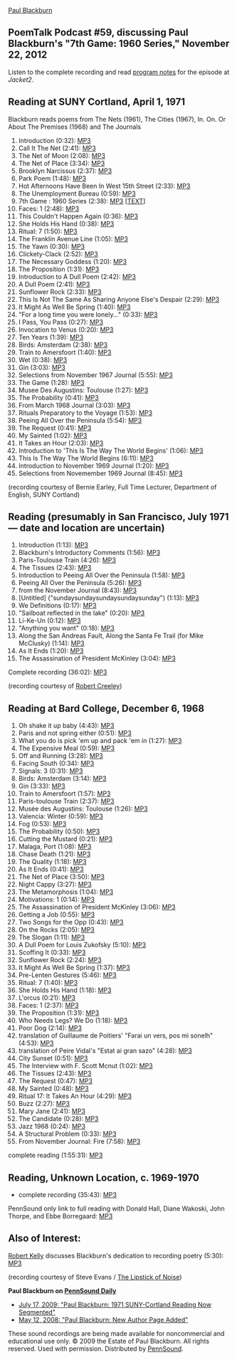 [Paul Blackburn](http://wings.buffalo.edu/epc/authors/blackburn/)

PoemTalk Podcast \#59, discussing Paul Blackburn's "7th Game: 1960 Series," November 22, 2012
---------------------------------------------------------------------------------------------

Listen to the complete recording and read [program notes](http://jacket2.org/podcasts/yankee-go-home-poemtalk-59) for the episode at *Jacket2*.

Reading at SUNY Cortland, April 1, 1971
---------------------------------------

Blackburn reads poems from <span class="title">The Nets</span> (1961), <span class="title">The Cities</span> (1967), <span class="title">In. On. Or About The Premises</span>
(1968) and <span class="title">The Journals</span>

1.  Introduction (0:32): [MP3](http://media.sas.upenn.edu/pennsound/authors/Blackburn/SUNY-Cortland%201971/Blackburn-Paul_Introduction_SUNY-Cortland_4-1-71.mp3)
2.  Call It The Net (2:41): [MP3](http://media.sas.upenn.edu/pennsound/authors/Blackburn/SUNY-Cortland%201971/Blackburn-Paul_02_Call-It-The-Net_SUNY-Cortland_4-1-71.mp3)
3.  The Net of Moon (2:08): [MP3](http://media.sas.upenn.edu/pennsound/authors/Blackburn/SUNY-Cortland%201971/Blackburn-Paul_03_The-Net-Of-Moon_SUNY-Cortland_4-1-71.mp3)
4.  The Net of Place (3:34): [MP3](http://media.sas.upenn.edu/pennsound/authors/Blackburn/SUNY-Cortland%201971/Blackburn-Paul_04_The-Net-Of-Place_SUNY-Cortland_4-1-71.mp3)
5.  Brooklyn Narcissus (2:37): [MP3](http://media.sas.upenn.edu/pennsound/authors/Blackburn/SUNY-Cortland%201971/Blackburn-Paul_05_Brooklyn-Narcissus_SUNY-Cortland_04-01-71.mp3)
6.  Park Poem (1:48): [MP3](http://media.sas.upenn.edu/pennsound/authors/Blackburn/SUNY-Cortland%201971/Blackburn-Paul_06_Park-Poem_SUN-Cortland_4-1-71.mp3)
7.  Hot Afternoons Have Been In West 15th Street (2:33): [MP3](http://media.sas.upenn.edu/pennsound/authors/Blackburn/SUNY-Cortland%201971/Blackburn-Paul_07_Hot-Afternoons-Have-Been-In-West-15th-Street_SUNY-Cortland_4-1-71.mp3)
8.  The Unemployment Bureau (0:59): [MP3](http://media.sas.upenn.edu/pennsound/authors/Blackburn/SUNY-Cortland%201971/Blackburn-Paul_08_The-Unemployment-Bureau_SUNY-Cortland_4-1-71.mp3)
9.  7th Game : 1960 Series (2:38): [MP3](http://media.sas.upenn.edu/pennsound/authors/Blackburn/SUNY-Cortland%201971/Blackburn-Paul_09_7th-Game-1960-Series_SUNY-Cortland_4-1-71.mp3)
    \[[TEXT](http://media.sas.upenn.edu/pennsound/authors/Blackburn/Blackburn-Paul_7th-game-1960-series_1960.pdf)\]
10. Faces: 1 (2:48): [MP3](http://media.sas.upenn.edu/pennsound/authors/Blackburn/SUNY-Cortland%201971/Blackburn-Paul_10_Faces-1_SUNY-Cortland_4-1-71.mp3)
11. This Couldn't Happen Again (0:36): [MP3](http://media.sas.upenn.edu/pennsound/authors/Blackburn/SUNY-Cortland%201971/Blackburn-Paul_11_This-Couldn%27t-Happen-Again_SUNY-Cortland_4-1-71.mp3)
12. She Holds His Hand (0:38): [MP3](http://media.sas.upenn.edu/pennsound/authors/Blackburn/SUNY-Cortland%201971/Blackburn-Paul_12_She-Holds-His-Hand_SUNY-Cortland_4-1-71.mp3)
13. Ritual: 7 (1:50): [MP3](http://media.sas.upenn.edu/pennsound/authors/Blackburn/SUNY-Cortland%201971/Blackburn-Paul_13_Ritual-7_SUNY-Cortland_4-1-71.mp3)
14. The Franklin Avenue Line (1:05): [MP3](http://media.sas.upenn.edu/pennsound/authors/Blackburn/SUNY-Cortland%201971/Blackburn-Paul_14_The-Franklin-Avenue-Line_SUNY-Cortland_4-1-71.mp3)
15. The Yawn (0:30): [MP3](http://media.sas.upenn.edu/pennsound/authors/Blackburn/SUNY-Cortland%201971/Blackburn-Paul_15_The-Yawn_SUNY-Cortland_4-1-71.mp3)
16. Clickety-Clack (2:52): [MP3](http://media.sas.upenn.edu/pennsound/authors/Blackburn/SUNY-Cortland%201971/Blackburn-Paul_16_Clickety-clack_SUNY-Cortland_4-1-71.mp3)
17. The Necessary Goddess (1:20): [MP3](http://media.sas.upenn.edu/pennsound/authors/Blackburn/SUNY-Cortland%201971/Blackburn-Paul_17_The-Necessary-Goddess_SUNY-Cortland_4-1-71.mp3)
18. The Proposition (1:31): [MP3](http://media.sas.upenn.edu/pennsound/authors/Blackburn/SUNY-Cortland%201971/Blackburn-Paul_18_The-Proposition_SUNY-Cortland_4-1-71.mp3)
19. Introduction to A Dull Poem (2:42): [MP3](http://media.sas.upenn.edu/pennsound/authors/Blackburn/SUNY-Cortland%201971/Blackburn-Paul_19_Introduction-to-A-Dull-Poem_SUNY-Cortland_4-1-71.mp3)
20. A Dull Poem (2:41): [MP3](http://media.sas.upenn.edu/pennsound/authors/Blackburn/SUNY-Cortland%201971/Blackburn-Paul_20_A-Dull-Poem_SUNY-Cortland_4-1-71.mp3)
21. Sunflower Rock (2:33): [MP3](http://media.sas.upenn.edu/pennsound/authors/Blackburn/SUNY-Cortland%201971/Blackburn-Paul_21_Sunflower-Rock_SUNY-Cortland_4-1-71.mp3)
22. This Is Not The Same As Sharing Anyone Else's Despair (2:29): [MP3](http://media.sas.upenn.edu/pennsound/authors/Blackburn/SUNY-Cortland%201971/Blackburn-Paul_22_This-Is-Not-The-Same-As-Sharing-Anyone-Else%27s-Despair_SUNY-Cortland_4-1-71.mp3)
23. It Might As Well Be Spring (1:40): [MP3](http://media.sas.upenn.edu/pennsound/authors/Blackburn/SUNY-Cortland%201971/Blackburn-Paul_23_It-Might-As-Well-Be-Spring_SUNY-Cortland_4-1-71.mp3)
24. "For a long time you were lonely..." (0:33): [MP3](http://media.sas.upenn.edu/pennsound/authors/Blackburn/SUNY-Cortland%201971/Blackburn-Paul_24_For-a-long-time-you-were-lonely_SUNY-Cortland_4-1-71.mp3)
25. I Pass, You Pass (0:27): [MP3](http://media.sas.upenn.edu/pennsound/authors/Blackburn/SUNY-Cortland%201971/Blackburn-Paul_25_I-Pass-You-Pass_SUNY-Cortland_4-1-71.mp3)
26. Invocation to Venus (0:20): [MP3](http://media.sas.upenn.edu/pennsound/authors/Blackburn/SUNY-Cortland%201971/Blackburn-Paul_26_Invocation-to-Venus_SUNY-Cortland_4-1-71.mp3)
27. Ten Years (1:39): [MP3](http://media.sas.upenn.edu/pennsound/authors/Blackburn/SUNY-Cortland%201971/Blackburn-Paul_27_Ten-Years_SUNY-Cortland_4-1-71.mp3)
28. Birds: Amsterdam (2:38): [MP3](http://media.sas.upenn.edu/pennsound/authors/Blackburn/SUNY-Cortland%201971/Blackburn-Paul_28_Birds-Amsterdam_SUNY-Cortland_4-1-71.mp3)
29. Train to Amersfoort (1:40): [MP3](http://media.sas.upenn.edu/pennsound/authors/Blackburn/SUNY-Cortland%201971/Blackburn-Paul_29_Train-to-Amersfoort_SUNY-Cortland_4-1-71.mp3)
30. Wet (0:38): [MP3](http://media.sas.upenn.edu/pennsound/authors/Blackburn/SUNY-Cortland%201971/Blackburn-Paul_30_Wet_SUNY-Cortland_4-1-71.mp3)
31. Gin (3:03): [MP3](http://media.sas.upenn.edu/pennsound/authors/Blackburn/SUNY-Cortland%201971/Blackburn-Paul_31_Gin_SUNY-Cortland_4-1-71.mp3)
32. Selections from November 1967 Journal (5:55): [MP3](http://media.sas.upenn.edu/pennsound/authors/Blackburn/SUNY-Cortland%201971/Blackburn-Paul_32_Selections-From-November-1967-Journal_SUNY-Cortland_4-1-71.mp3)
33. The Game (1:28): [MP3](http://media.sas.upenn.edu/pennsound/authors/Blackburn/SUNY-Cortland%201971/Blackburn-Paul_33_The-Game_SUNY-Cortland_4-1-71.mp3)
34. Musee Des Augustins: Toulouse (1:27): [MP3](http://media.sas.upenn.edu/pennsound/authors/Blackburn/SUNY-Cortland%201971/Blackburn-Paul_34_Musee-Des-Augustins-Toulouse_SUNY-Cortland_4-1-71.mp3)
35. The Probability (0:41): [MP3](http://media.sas.upenn.edu/pennsound/authors/Blackburn/SUNY-Cortland%201971/Blackburn-Paul_35_The-Probability_SUNY-Cortland_4-1-71.mp3)
36. From March 1968 Journal (3:03): [MP3](http://media.sas.upenn.edu/pennsound/authors/Blackburn/SUNY-Cortland%201971/Blackburn-Paul_36_From-March-1968-Journal_SUNY-Cortland_4-1-71.mp3)
37. Rituals Preparatory to the Voyage (1:53): [MP3](http://media.sas.upenn.edu/pennsound/authors/Blackburn/SUNY-Cortland%201971/Blackburn-Paul_37_Rituals-Preparatory-To-The-Voyage_SUNY-Cortland_4-1-71.mp3)
38. Peeing All Over the Peninsula (5:54): [MP3](http://media.sas.upenn.edu/pennsound/authors/Blackburn/SUNY-Cortland%201971/Blackburn-Paul_38_Peeing-All-Over-The-Peninsula_SUNY-Cortland_4-1-71.mp3)
39. The Request (0:41): [MP3](http://media.sas.upenn.edu/pennsound/authors/Blackburn/SUNY-Cortland%201971/Blackburn-Paul_39_The-Request_SUNY-Cortland_4-1-71.mp3)
40. My Sainted (1:02): [MP3](http://media.sas.upenn.edu/pennsound/authors/Blackburn/SUNY-Cortland%201971/Blackburn-Paul_40_My-Sainted_SUNY-Cortland_4-1-71.mp3)
41. It Takes an Hour (2:03): [MP3](http://media.sas.upenn.edu/pennsound/authors/Blackburn/SUNY-Cortland%201971/Blackburn-Paul_41_It-Takes-An-Hour_SUNY-Cortland_4-1-71.mp3)
42. Introduction to 'This Is The Way The World Begins' (1:06): [MP3](http://media.sas.upenn.edu/pennsound/authors/Blackburn/SUNY-Cortland%201971/Blackburn-Paul_42_Introduction-to-This-Is-The-Way-The-World-Begins_SUNY-Cortland_4-1-71.mp3)
43. This Is The Way The World Begins (6:11): [MP3](http://media.sas.upenn.edu/pennsound/authors/Blackburn/SUNY-Cortland%201971/Blackburn-Paul_43_This-Is-The-Way-The-World-Begins_SUNY-Cortland_4-1-71.mp3)
44. Introduction to November 1969 Journal (1:20): [MP3](http://media.sas.upenn.edu/pennsound/authors/Blackburn/SUNY-Cortland%201971/Blackburn-Paul_44_Introduction-to-November-1969-Journal_SUNY-Cortland_4-1-71.mp3)
45. Selections from Novemember 1969 Journal (8:45): [MP3](http://media.sas.upenn.edu/pennsound/authors/Blackburn/SUNY-Cortland%201971/Blackburn-Paul_45_More-From-November-Journal-FIre_SUNY-Cortland_4-1-71.mp3)

(recording courtesy of Bernie Earley, Full Time Lecturer, Department of English, SUNY Cortland)

Reading (presumably in San Francisco, July 1971 — date and location are uncertain)
----------------------------------------------------------------------------------

1.  Introduction (1:13): [MP3](http://media.sas.upenn.edu/pennsound/authors/Blackburn/Creeley-Tape-71/Blackburn-Paul_01_Intro_Creeley-Tape-71_1971.mp3)
2.  Blackburn's Introductory Comments (1:56): [MP3](http://media.sas.upenn.edu/pennsound/authors/Blackburn/Creeley-Tape-71/Blackburn-Paul_02_Blackburn-Intro_Creeley-Tape-71_1971.mp3)
3.  Paris-Toulouse Train (4:26): [MP3](http://media.sas.upenn.edu/pennsound/authors/Blackburn/Creeley-Tape-71/Blackburn-Paul_03_Paris-Toulouse-Train_Creeley-Tape-71_1971.mp3)
4.  The Tissues (2:43): [MP3](http://media.sas.upenn.edu/pennsound/authors/Blackburn/Creeley-Tape-71/Blackburn-Paul_04_The-Tissues_Creeley-Tape-71_1971.mp3)
5.  Introduction to Peeing All Over the Peninsula (1:58): [MP3](http://media.sas.upenn.edu/pennsound/authors/Blackburn/Creeley-Tape-71/Blackburn-Paul_05_Intro-Peeing-All-Over-Peninsula_Creeley-Tape-71_1971.mp3)
6.  Peeing All Over the Peninsula (5:26): [MP3](http://media.sas.upenn.edu/pennsound/authors/Blackburn/Creeley-Tape-71/Blackburn-Paul_06_Peeing-All-Over-Peninsula_Creeley-Tape-71_1971.mp3)
7.  from the November Journal (8:43): [MP3](http://media.sas.upenn.edu/pennsound/authors/Blackburn/Creeley-Tape-71/Blackburn-Paul_07_From-The-November-Journal_Creeley-Tape-71_1971.mp3)
8.  \[Untitled\] ("sundaysundaysundaysundaysunday") (1:13): [MP3](http://media.sas.upenn.edu/pennsound/authors/Blackburn/Creeley-Tape-71/Blackburn-Paul_08_Sunday_Creeley-Tape-71_1971.mp3)
9.  We Definitions (0:17): [MP3](http://media.sas.upenn.edu/pennsound/authors/Blackburn/Creeley-Tape-71/Blackburn-Paul_09_We-Definitions_Creeley-Tape-71_1971.mp3)
10. "Sailboat reflected in the lake" (0:20): [MP3](http://media.sas.upenn.edu/pennsound/authors/Blackburn/Creeley-Tape-71/Blackburn-Paul_10_Sailboat-Reflected_Creeley-Tape-71_1971.mp3)
11. Li-Ke-Un (0:12): [MP3](http://media.sas.upenn.edu/pennsound/authors/Blackburn/Creeley-Tape-71/Blackburn-Paul_11_Like-In_Creeley-Tape-71_1971.mp3)
12. "Anything you want" (0:18): [MP3](http://media.sas.upenn.edu/pennsound/authors/Blackburn/Creeley-Tape-71/Blackburn-Paul_12_Anything-You-Want_Creeley-Tape-71_1971.mp3)
13. Along the San Andreas Fault, Along the Santa Fe Trail (for Mike McClusky) (1:14): [MP3](http://media.sas.upenn.edu/pennsound/authors/Blackburn/Creeley-Tape-71/Blackburn-Paul_13_Along-The-San-Andreas-Fault_Creeley-Tape-71_1971.mp3)
14. As It Ends (1:20): [MP3](http://media.sas.upenn.edu/pennsound/authors/Blackburn/Creeley-Tape-71/Blackburn-Paul_14_As-It-Ends_Creeley-Tape-71_1971.mp3)
15. The Assassination of President McKinley (3:04): [MP3](http://media.sas.upenn.edu/pennsound/authors/Blackburn/Creeley-Tape-71/Blackburn-Paul_15_Assassination-President-McKinley_Creeley-Tape-71_1971.mp3)

Complete recording (36:02): [MP3](http://media.sas.upenn.edu/pennsound/authors/Blackburn/Creeley-Tape-71/Blackburn-Paul_Complete-Reading_Creeley-Tape-71_1971.mp3)

(recording courtesy of [Robert Creeley](Creeley.html))


Reading at Bard College, December 6, 1968
-----------------------------------------

1.  Oh shake it up baby (4:43): [MP3](http://media.sas.upenn.edu/pennsound/authors/Blackburn/Bard-1968/Blackburn-Paul_01_Oh-shake-it-up-baby_Bard-College_12-6-1968.mp3)
2.  Paris and not spring either (0:51): [MP3](http://media.sas.upenn.edu/pennsound/authors/Blackburn/Bard-1968/Blackburn-Paul_02_Paris-and-not-spring-either_Bard-College_12-6-1968.mp3)
3.  What you do is pick 'em up and pack 'em in (1:27): [MP3](http://media.sas.upenn.edu/pennsound/authors/Blackburn/Bard-1968/Blackburn-Paul_03_What-you-do-is-pick-em-up-and-pack-em-in_Bard-College_12-6-1968.mp3)
4.  The Expensive Meal (0:59): [MP3](http://media.sas.upenn.edu/pennsound/authors/Blackburn/Bard-1968/Blackburn-Paul_04_The-Expensive-Meal_Bard-College_12-6-1968.mp3)
5.  Off and Running (3:28): [MP3](http://media.sas.upenn.edu/pennsound/authors/Blackburn/Bard-1968/Blackburn-Paul_05_Off-and-Running_Bard-College_12-6-1968.mp3)
6.  Facing South (0:34): [MP3](http://media.sas.upenn.edu/pennsound/authors/Blackburn/Bard-1968/Blackburn-Paul_06_Facing-South_Bard-College_12-6-1968.mp3)
7.  Signals: 3 (0:31): [MP3](http://media.sas.upenn.edu/pennsound/authors/Blackburn/Bard-1968/Blackburn-Paul_07_Signals-3_Bard-College_12-6-1968.mp3)
8.  Birds: Amsterdam (3:14): [MP3](http://media.sas.upenn.edu/pennsound/authors/Blackburn/Bard-1968/Blackburn-Paul_08_Birds-Amsterdam_Bard-College_12-6-1968.mp3)
9.  Gin (3:33): [MP3](http://media.sas.upenn.edu/pennsound/authors/Blackburn/Bard-1968/Blackburn-Paul_09_Gin_Bard-College_12-6-1968.mp3)
10. Train to Amersfoort (1:57): [MP3](http://media.sas.upenn.edu/pennsound/authors/Blackburn/Bard-1968/Blackburn-Paul_10_Train-to-Amersfoort_Bard-College_12-6-1968.mp3)
11. Paris-toulouse Train (2:37): [MP3](http://media.sas.upenn.edu/pennsound/authors/Blackburn/Bard-1968/Blackburn-Paul_11_Paris-toulouse-Train_Bard-College_12-6-1968.mp3)
12. Musée des Augustins: Toulouse (1:26): [MP3](http://media.sas.upenn.edu/pennsound/authors/Blackburn/Bard-1968/Blackburn-Paul_12_Musee-des-Augustins-Toulouse_Bard-College_12-6-1968.mp3)
13. Valencia: Winter (0:59): [MP3](http://media.sas.upenn.edu/pennsound/authors/Blackburn/Bard-1968/Blackburn-Paul_13_Valencia-Winter_Bard-College_12-6-1968.mp3)
14. Fog (0:53): [MP3](http://media.sas.upenn.edu/pennsound/authors/Blackburn/Bard-1968/Blackburn-Paul_14_Fog_Bard-College_12-6-1968.mp3)
15. The Probability (0:50): [MP3](http://media.sas.upenn.edu/pennsound/authors/Blackburn/Bard-1968/Blackburn-Paul_15_The-Probability_Bard-College_12-6-1968.mp3)
16. Cutting the Mustard (0:21): [MP3](http://media.sas.upenn.edu/pennsound/authors/Blackburn/Bard-1968/Blackburn-Paul_16_Cutting-the-Mustard_Bard-College_12-6-1968.mp3)
17. Malaga, Port (1:08): [MP3]()
18. Chase Death (1:21): [MP3](http://media.sas.upenn.edu/pennsound/authors/Blackburn/Bard-1968/Blackburn-Paul_18_Chase-Death_Bard-College_12-6-1968.mp3)
19. The Quality (1:18): [MP3](http://media.sas.upenn.edu/pennsound/authors/Blackburn/Bard-1968/Blackburn-Paul_19_The-Quality_Bard-College_12-6-1968.mp3)
20. As It Ends (0:41): [MP3](http://media.sas.upenn.edu/pennsound/authors/Blackburn/Bard-1968/Blackburn-Paul_20_As-It-Ends_Bard-College_12-6-1968.mp3)
21. The Net of Place (3:50): [MP3](http://media.sas.upenn.edu/pennsound/authors/Blackburn/Bard-1968/Blackburn-Paul_21_The-Net-of-Place_Bard-College_12-6-1968.mp3)
22. Night Cappy (3:27): [MP3](http://media.sas.upenn.edu/pennsound/authors/Blackburn/Bard-1968/Blackburn-Paul_22_Night-Cappy_Bard-College_12-6-1968.mp3)
23. The Metamorphosis (1:04): [MP3](http://media.sas.upenn.edu/pennsound/authors/Blackburn/Bard-1968/Blackburn-Paul_23_The-Metamorphosis_Bard-College_12-6-1968.mp3)
24. Motivations: 1 (0:14): [MP3](http://media.sas.upenn.edu/pennsound/authors/Blackburn/Bard-1968/Blackburn-Paul_24_Motivations-1_Bard-College_12-6-1968.mp3)
25. The Assassination of President McKinley (3:06): [MP3](http://media.sas.upenn.edu/pennsound/authors/Blackburn/Bard-1968/Blackburn-Paul_25_The-Assassination-of-President-McKinley_Bard-College_12-6-1968.mp3)
26. Getting a Job (0:55): [MP3](http://media.sas.upenn.edu/pennsound/authors/Blackburn/Bard-1968/Blackburn-Paul_26_Getting-a-Job_Bard-College_12-6-1968.mp3)
27. Two Songs for the Opp (0:43): [MP3](http://media.sas.upenn.edu/pennsound/authors/Blackburn/Bard-1968/Blackburn-Paul_27_Two-Songs-for-the-Opp_Bard-College_12-6-1968.mp3)
28. On the Rocks (2:05): [MP3](http://media.sas.upenn.edu/pennsound/authors/Blackburn/Bard-1968/Blackburn-Paul_28_On-the-Rocks_Bard-College_12-6-1968.mp3)
29. The Slogan (1:11): [MP3](http://media.sas.upenn.edu/pennsound/authors/Blackburn/Bard-1968/Blackburn-Paul_29_The-Slogan_Bard-College_12-6-1968.mp3)
30. A Dull Poem for Louis Zukofsky (5:10): [MP3](http://media.sas.upenn.edu/pennsound/authors/Blackburn/Bard-1968/Blackburn-Paul_30_A-Dull-Poem-for-Louis-Zukofsky_Bard-College_12-6-1968.mp3)
31. Scoffing It (0:33): [MP3](http://media.sas.upenn.edu/pennsound/authors/Blackburn/Bard-1968/Blackburn-Paul_31_Scoffing-It_Bard-College_12-6-1968.mp3)
32. Sunflower Rock (2:24): [MP3](http://media.sas.upenn.edu/pennsound/authors/Blackburn/Bard-1968/Blackburn-Paul_32_Sunflower-Rock_Bard-College_12-6-1968.mp3)
33. It Might As Well Be Spring (1:37): [MP3](http://media.sas.upenn.edu/pennsound/authors/Blackburn/Bard-1968/Blackburn-Paul_33_It-Might-As-Well-Be-Spring_Bard-College_12-6-1968.mp3)
34. Pre-Lenten Gestures (5:46): [MP3](http://media.sas.upenn.edu/pennsound/authors/Blackburn/Bard-1968/Blackburn-Paul_34_Pre-lenten-Gestures_Bard-College_12-6-1968.mp3)
35. Ritual: 7 (1:40): [MP3](http://media.sas.upenn.edu/pennsound/authors/Blackburn/Bard-1968/Blackburn-Paul_35_Ritual-7_Bard-College_12-6-1968.mp3)
36. She Holds His Hand (1:18): [MP3](http://media.sas.upenn.edu/pennsound/authors/Blackburn/Bard-1968/Blackburn-Paul_36_She-Holds-His-Hand_Bard-College_12-6-1968.mp3)
37. L'orcus (0:21): [MP3](http://media.sas.upenn.edu/pennsound/authors/Blackburn/Bard-1968/Blackburn-Paul_37_Lorcus_Bard-College_12-6-1968.mp3)
38. Faces: 1 (2:37): [MP3](http://media.sas.upenn.edu/pennsound/authors/Blackburn/Bard-1968/Blackburn-Paul_38_Faces-1_Bard-College_12-6-1968.mp3)
39. The Proposition (1:31): [MP3](http://media.sas.upenn.edu/pennsound/authors/Blackburn/Bard-1968/Blackburn-Paul_39_The-Proposition_Bard-College_12-6-1968.mp3)
40. Who Needs Legs? We Do (1:18): [MP3](http://media.sas.upenn.edu/pennsound/authors/Blackburn/Bard-1968/Blackburn-Paul_40_So-Who-Needs-Legs-We-Do_Bard-College_12-6-1968.mp3)
41. Poor Dog (2:14): [MP3](http://media.sas.upenn.edu/pennsound/authors/Blackburn/Bard-1968/Blackburn-Paul_41_Poor-Dog_Bard-College_12-6-1968.mp3)
42. translation of Guillaume de Poitiers' "Farai un vers, pos mi sonelh" (4:53): [MP3](http://media.sas.upenn.edu/pennsound/authors/Blackburn/Bard-1968/Blackburn-Paul_44_translation-of-Guillaume-de-Poitiers-Farai-un-vers-pos-mi-sonelh_Bard-College_12-6-1968.mp3)
43. translation of Peire Vidal's "Estat ai gran sazo" (4:28): [MP3](http://media.sas.upenn.edu/pennsound/authors/Blackburn/Bard-1968/Blackburn-Paul_45_translation-of-Peire-Vidals-Estat-ai-gran-sazo_Bard-College_12-6-1968.mp3)
44. City Sunset (0:51): [MP3](http://media.sas.upenn.edu/pennsound/authors/Blackburn/Bard-1968/Blackburn-Paul_46_City-Sunset_Bard-College_12-6-1968.mp3)
45. The Interview with F. Scott Mcnut (1:02): [MP3](http://media.sas.upenn.edu/pennsound/authors/Blackburn/Bard-1968/Blackburn-Paul_47_The-Interview-with-F-Scott-Mcnut_Bard-College_12-6-1968.mp3)
46. The Tissues (2:43): [MP3](http://media.sas.upenn.edu/pennsound/authors/Blackburn/Bard-1968/Blackburn-Paul_48_The-Tissues_Bard-College_12-6-1968.mp3)
47. The Request (0:47): [MP3](http://media.sas.upenn.edu/pennsound/authors/Blackburn/Bard-1968/Blackburn-Paul_49_The-Request_Bard-College_12-6-1968.mp3)
48. My Sainted (0:48): [MP3](http://media.sas.upenn.edu/pennsound/authors/Blackburn/Bard-1968/Blackburn-Paul_50_My-Sainted_Bard-College_12-6-1968.mp3)
49. Ritual 17: It Takes An Hour (4:29): [MP3](http://media.sas.upenn.edu/pennsound/authors/Blackburn/Bard-1968/Blackburn-Paul_51_Ritual-17-It-Takes-An-Hour_Bard-College_12-6-1968.mp3)
50. Buzz (2:27): [MP3](http://media.sas.upenn.edu/pennsound/authors/Blackburn/Bard-1968/Blackburn-Paul_52_Buzz_Bard-College_12-6-1968.mp3)
51. Mary Jane (2:41): [MP3](http://media.sas.upenn.edu/pennsound/authors/Blackburn/Bard-1968/Blackburn-Paul_53_Mary-Jane_Bard-College_12-6-1968.mp3)
52. The Candidate (0:28): [MP3](http://media.sas.upenn.edu/pennsound/authors/Blackburn/Bard-1968/Blackburn-Paul_54_The-Candidate_Bard-College_12-6-1968.mp3)
53. Jazz 1968 (0:24): [MP3](http://media.sas.upenn.edu/pennsound/authors/Blackburn/Bard-1968/Blackburn-Paul_55_Jazz-1968_Bard-College_12-6-1968.mp3)
54. A Structural Problem (0:33): [MP3](http://media.sas.upenn.edu/pennsound/authors/Blackburn/Bard-1968/Blackburn-Paul_56_A-Structural-Problem_Bard-College_12-6-1968.mp3)
55. From November Journal: Fire (7:58): [MP3](http://media.sas.upenn.edu/pennsound/authors/Blackburn/Bard-1968/Blackburn-Paul_57_From-November-Journal-Fire_Bard-College_12-6-1968.mp3)

complete reading (1:55:31): [MP3](http://media.sas.upenn.edu/pennsound/authors/Blackburn/Blackburn-Paul_Bard-College_12-6-1968.mp3)

Reading, Unknown Location, c. 1969-1970
---------------------------------------

-   complete recording (35:43): [MP3](https://media.sas.upenn.edu/pennsound/authors/Blackburn/Blackburn-Paul_Location-Unknown_1969-1970.mp3)

PennSound only link to full reading with Donald Hall, Diane Wakoski, John Thorpe, and Ebbe Borregaard: [MP3](https://media.sas.upenn.edu/file/132442)

Also of Interest:
-----------------

[Robert Kelly](Kelly.html) discusses Blackburn's dedication to recording poetry (5:30): [MP3](http://media.sas.upenn.edu/pennsound/authors/Kelly/Kelly-Robert_Remembering-Blackburn_The-Lipstick-of-Noise_4-07.mp3)

(recording courtesy of Steve Evans / [The Lipstick of Noise](http://www.thirdfactory.net/lipstick.php?id=P132))

  
**Paul Blackburn on [PennSound Daily](http://writing.upenn.edu/pennsound/daily)**  

-   [July 17, 2009: "Paul Blackburn: 1971 SUNY-Cortland Reading Now Segmented"](http://writing.upenn.edu/pennsound/daily/200907.php#17_08:01)
-   [May 12, 2008: "Paul Blackburn: New Author Page Added"](http://writing.upenn.edu/pennsound/daily/200805.php#12_18:10)

These sound recordings are being made available for noncommercial and educational
use only. © 2009 the Estate of Paul Blackburn. All rights reserved. Used with permission.
Distributed by [PennSound](../index.html).

